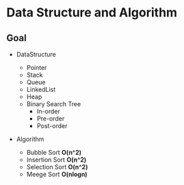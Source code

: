 # Data Structure and Algorithm

## Goal

- DataStructure

  - Pointer
  - Stack
  - Queue
  - LinkedList
  - Heap
  - Binary Search Tree
    - In-order
    - Pre-order
    - Post-order

- Algorithm
  - Bubble Sort **O(n^2)**
  - Insertion Sort **O(n^2)**
  - Selection Sort **O(n^2)**
  - Meege Sort **O(nlogn)**
